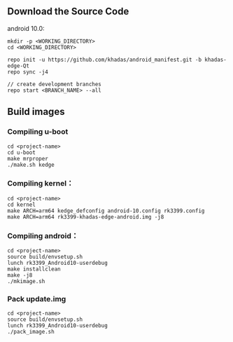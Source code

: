 ## Download the Source Code

android 10.0:
```
mkdir -p <WORKING_DIRECTORY>
cd <WORKING_DIRECTORY>

repo init -u https://github.com/khadas/android_manifest.git -b khadas-edge-Qt
repo sync -j4

// create development branches
repo start <BRANCH_NAME> --all
```

## Build images
### Compiling u-boot
```
cd <project-name>
cd u-boot
make mrproper
./make.sh kedge
```

### Compiling kernel：
```
cd <project-name>
cd kernel
make ARCH=arm64 kedge_defconfig android-10.config rk3399.config
make ARCH=arm64 rk3399-khadas-edge-android.img -j8
```

### Compiling android：
```
cd <project-name>
source build/envsetup.sh
lunch rk3399_Android10-userdebug
make installclean
make -j8
./mkimage.sh
```

### Pack update.img
```
cd <project-name>
source build/envsetup.sh
lunch rk3399_Android10-userdebug
./pack_image.sh
```